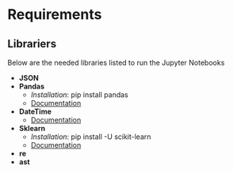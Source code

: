 # Requirements

## Librariers
Below are the needed libraries listed to run the Jupyter Notebooks

- **JSON**
- **Pandas**
    - *Installation*: pip install pandas
    - [Documentation](https://pandas.pydata.org/pandas-docs/stable/)
- **DateTime**
    - [Documentation](https://docs.python.org/3/library/datetime.html)
- **Sklearn**
    - *Installation*: pip install -U scikit-learn
    - [Documentation](https://scikit-learn.org/stable/documentation.html)
- **re**
- **ast**